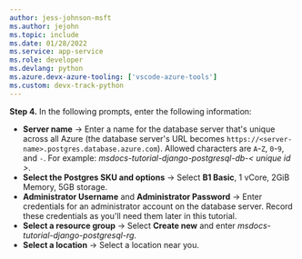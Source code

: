 ```yaml
---
author: jess-johnson-msft
ms.author: jejohn
ms.topic: include
ms.date: 01/28/2022
ms.service: app-service
ms.role: developer
ms.devlang: python
ms.azure.devx-azure-tooling: ['vscode-azure-tools']
ms.custom: devx-track-python
---
```


**Step 4.** In the following prompts, enter the following information:

* **Server name** &rarr; Enter a name for the database server that's unique across all Azure (the database server's URL becomes `https://<server-name>.postgres.database.azure.com`). Allowed characters are `A`-`Z`, `0`-`9`, and `-`. For example: *msdocs-tutorial-django-postgresql-db-< unique id >*.
* **Select the Postgres SKU and options** &rarr; Select **B1 Basic**, 1 vCore, 2GiB Memory, 5GB storage.
* **Administrator Username** and **Administrator Password** &rarr; Enter credentials for an administrator account on the database server. Record these credentials as you'll need them later in this tutorial.
* **Select a resource group** &rarr; Select **Create new** and enter *msdocs-tutorial-django-postgresql-rg*.
* **Select a location** &rarr; Select a location near you.
